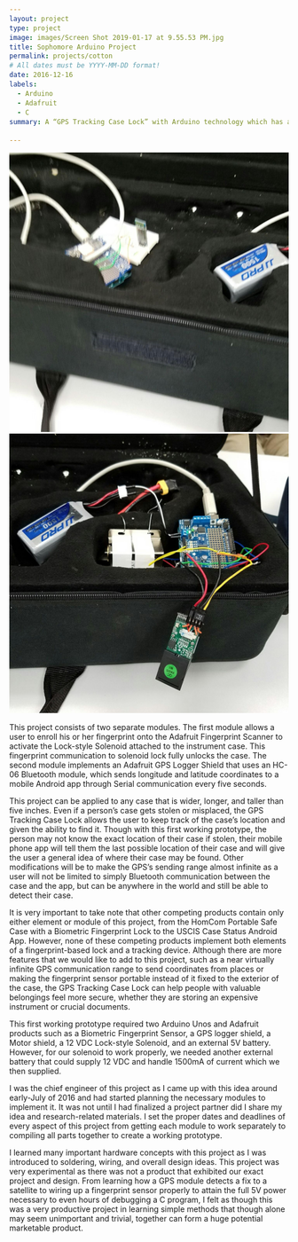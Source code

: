 ```yaml
---
layout: project
type: project
image: images/Screen Shot 2019-01-17 at 9.55.53 PM.jpg
title: Sophomore Arduino Project
permalink: projects/cotton
# All dates must be YYYY-MM-DD format!
date: 2016-12-16
labels:
  - Arduino
  - Adafruit 
  - C
summary: A “GPS Tracking Case Lock” with Arduino technology which has a fingerprint scanner lock and regularly sends GPS coordinates to an Android app.

---
```


<div class="ui small rounded images">
  <img class="ui image" src="../images/296 (1).jpg">
  <img class="ui image" src="../images/296 (2).jpg">
</div>

This project consists of two separate modules. The first module allows a user to enroll his or her fingerprint onto the Adafruit Fingerprint Scanner to activate the Lock-style Solenoid attached to the instrument case. This fingerprint communication to solenoid lock fully unlocks the case. The second module implements an Adafruit GPS Logger Shield that uses an HC-06 Bluetooth module, which sends longitude and latitude coordinates to a mobile Android app through Serial communication every five seconds. 

This project can be applied to any case that is wider, longer, and taller than five inches. Even if a person’s case gets stolen or misplaced, the GPS Tracking Case Lock allows the user to keep track of the case’s location and given the ability to find it. Though with this first working prototype, the person may not know the exact location of their case if stolen, their mobile phone app will tell them the last possible location of their case and will give the user a general idea of where their case may be found. Other modifications will be to make the GPS’s sending range almost infinite as a user will not be limited to simply Bluetooth communication between the case and the app, but can be anywhere in the world and still be able to detect their case.

It is very important to take note that other competing products contain only either element or module of this project, from the HomCom Portable Safe Case with a Biometric Fingerprint Lock to the USCIS Case Status Android App. However, none of these competing products implement both elements of a fingerprint-based lock and a tracking device. Although there are more features that we would like to add to this project, such as a near virtually infinite GPS communication range to send coordinates from places or making the fingerprint sensor portable instead of it fixed to the exterior of the case, the GPS Tracking Case Lock can help people with valuable belongings feel more secure, whether they are storing an expensive instrument or crucial documents.

This first working prototype required two Arduino Unos and Adafruit products such as a Biometric Fingerprint Sensor, a GPS logger shield, a Motor shield, a 12 VDC Lock-style Solenoid, and an external 5V battery. However, for our solenoid to work properly, we needed another external battery that could supply 12 VDC and handle 1500mA of current which we then supplied.

I was the chief engineer of this project as I came up with this idea around early-July of 2016 and had started planning the necessary modules to implement it. It was not until I had finalized a project partner did I share my idea and research-related materials. I set the proper dates and deadlines of every aspect of this project from getting each module to work separately to compiling all parts together to create a working prototype. 

I learned many important hardware concepts with this project as I was introduced to soldering, wiring, and overall design ideas. This project was very experimental as there was not a product that exhibited our exact project and design. From learning how a GPS module detects a fix to a satellite to wiring up a fingerprint sensor properly to attain the full 5V power necessary to even hours of debugging a C program, I felt as though this was a very productive project in learning simple methods that though alone may seem unimportant and trivial, together can form a huge potential marketable product.

